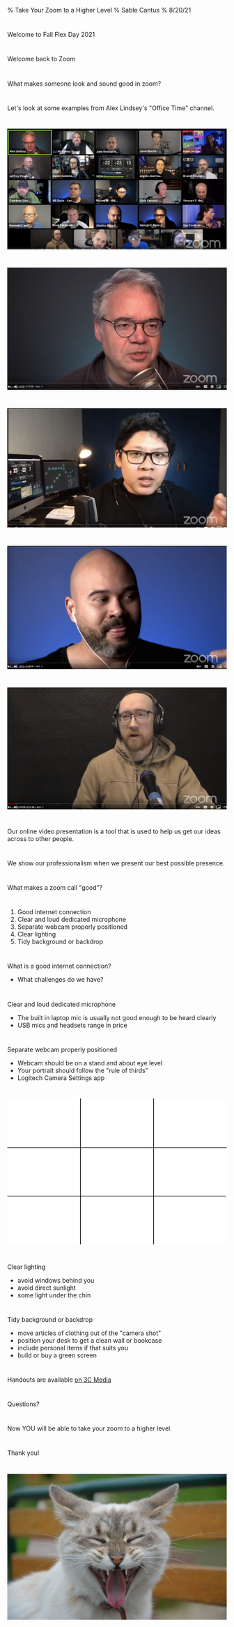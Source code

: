 % Take Your Zoom to a Higher Level
% Sable Cantus
% 8/20/21

#
Welcome to Fall Flex Day 2021

#
Welcome back to Zoom

#
What makes someone look and sound good in zoom?

#
Let's look at some examples from Alex Lindsey's "Office Time" channel.

#
![](img/1.png)

#
![](img/2.png)

#
![](img/3.png)

#
![](img/4.png)

#
![](img/5.png)

#
Our online video presentation is a tool that is used to help us get our ideas across to other people.

#
We show our professionalism when we present our best possible presence.

#
What makes a zoom call "good"?

#
1. Good internet connection
2. Clear and loud dedicated microphone
3. Separate webcam properly positioned
4. Clear lighting
5. Tidy background or backdrop

#
What is a good internet connection?

- What challenges do we have?

#
Clear and loud dedicated microphone

- The built in laptop mic is usually not good enough to be heard clearly
- USB mics and headsets range in price

#
Separate webcam properly positioned

- Webcam should be on a stand and about eye level
- Your portrait should follow the "rule of thirds"
- Logitech Camera Settings app

#
![](img/grid.png)

#
Clear lighting

- avoid windows behind you
- avoid direct sunlight
- some light under the chin

#
Tidy background or backdrop

- move articles of clothing out of the "camera shot"
- position your desk to get a clean wall or bookcase
- include personal items if that suits you
- build or buy a green screen

#
Handouts are available [on 3C Media](https://3cmediasolutions.org/files/?f=2892&key=e9b7a0dc81324b2e015f2ebc622f9e4721956da0)

#
Questions?

#
Now YOU will be able to take your zoom to a higher level.

#
Thank you!

#
![](img/cat.jpg)
